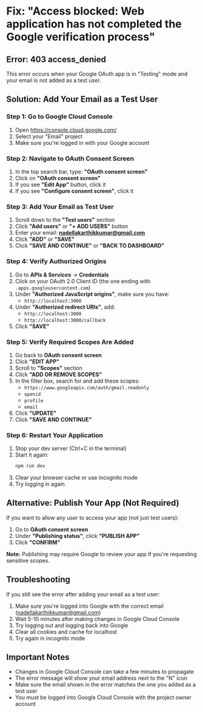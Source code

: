 # Fix: "Access blocked: Web application has not completed the Google verification process"

## Error: 403 access_denied

This error occurs when your Google OAuth app is in "Testing" mode and your email is not added as a test user.

## Solution: Add Your Email as a Test User

### Step 1: Go to Google Cloud Console
1. Open https://console.cloud.google.com/
2. Select your "Email" project
3. Make sure you're logged in with your Google account

### Step 2: Navigate to OAuth Consent Screen
1. In the top search bar, type: **"OAuth consent screen"**
2. Click on **"OAuth consent screen"**
3. If you see **"Edit App"** button, click it
4. If you see **"Configure consent screen"**, click it

### Step 3: Add Your Email as Test User
1. Scroll down to the **"Test users"** section
2. Click **"Add users"** or **"+ ADD USERS"** button
3. Enter your email: **nadellakarthikkumar@gmail.com**
4. Click **"ADD"** or **"SAVE"**
5. Click **"SAVE AND CONTINUE"** or **"BACK TO DASHBOARD"**

### Step 4: Verify Authorized Origins
1. Go to **APIs & Services** → **Credentials**
2. Click on your OAuth 2.0 Client ID (the one ending with `.apps.googleusercontent.com`)
3. Under **"Authorized JavaScript origins"**, make sure you have:
   - `http://localhost:3000`
4. Under **"Authorized redirect URIs"**, add:
   - `http://localhost:3000`
   - `http://localhost:3000/callback`
5. Click **"SAVE"**

### Step 5: Verify Required Scopes Are Added
1. Go back to **OAuth consent screen**
2. Click **"EDIT APP"**
3. Scroll to **"Scopes"** section
4. Click **"ADD OR REMOVE SCOPES"**
5. In the filter box, search for and add these scopes:
   - `https://www.googleapis.com/auth/gmail.readonly`
   - `openid`
   - `profile`
   - `email`
6. Click **"UPDATE"**
7. Click **"SAVE AND CONTINUE"**

### Step 6: Restart Your Application
1. Stop your dev server (Ctrl+C in the terminal)
2. Start it again:
   ```bash
   npm run dev
   ```
3. Clear your browser cache or use incognito mode
4. Try logging in again

## Alternative: Publish Your App (Not Required)

If you want to allow any user to access your app (not just test users):
1. Go to **OAuth consent screen**
2. Under **"Publishing status"**, click **"PUBLISH APP"**
3. Click **"CONFIRM"**

**Note:** Publishing may require Google to review your app if you're requesting sensitive scopes.

## Troubleshooting

If you still see the error after adding your email as a test user:
1. Make sure you're logged into Google with the correct email (nadellakarthikkumar@gmail.com)
2. Wait 5-10 minutes after making changes in Google Cloud Console
3. Try logging out and logging back into Google
4. Clear all cookies and cache for localhost
5. Try again in incognito mode

## Important Notes

- Changes in Google Cloud Console can take a few minutes to propagate
- The error message will show your email address next to the "N" icon
- Make sure the email shown in the error matches the one you added as a test user
- You must be logged into Google Cloud Console with the project owner account

